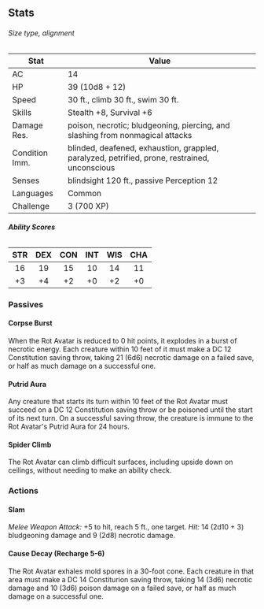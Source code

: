 ## Stats
###### *Size type, alignment*
| Stat           | Value                                                                                         |
| -------------- | --------------------------------------------------------------------------------------------- |
| AC             | 14                                                                                            |
| HP             | 39 (10d8 + 12)                                                                                |
| Speed          | 30 ft., climb 30 ft., swim 30 ft.                                                             |
| Skills         | Stealth +8, Survival +6                                                                       |
| Damage Res.    | poison, necrotic; bludgeoning, piercing, and slashing from nonmagical attacks                 |
| Condition Imm. | blinded, deafened, exhaustion, grappled, paralyzed, petrified, prone, restrained, unconscious |
| Senses         | blindsight 120 ft., passive Perception 12                                                     |
| Languages      | Common                                                                                        |
| Challenge      | 3 (700 XP)                                                                                    |
###### **Ability Scores**
| STR | DEX | CON | INT | WIS | CHA |
|:---:|:---:|:---:|:---:|:---:|:---:|
| 16  | 19  | 15  | 10  | 14  | 11  |
| +3  | +4  | +2  | +0  | +2  | +0  |
### Passives
#### Corpse Burst
When the Rot Avatar is reduced to 0 hit points, it explodes in a burst of necrotic energy. Each creature within 10 feet of it must make a DC 12 Constitution saving throw, taking 21 (6d6) necrotic damage on a failed save, or half as much damage on a successful one.
#### Putrid Aura
Any creature that starts its turn within 10 feet of the Rot Avatar must succeed on a DC 12 Constitution saving throw or be poisoned until the start of its next turn. On a successful saving throw, the creature is immune to the Rot Avatar's Putrid Aura for 24 hours.
#### Spider Climb
The Rot Avatar can climb difficult surfaces, including upside down on ceilings, without needing to make an ability check.
### Actions
#### Slam
_Melee Weapon Attack:_ +5 to hit, reach 5 ft., one target. 
_Hit:_ 14 (2d10 + 3) bludgeoning damage and 9 (2d8) necrotic damage.
#### Cause Decay (Recharge 5-6)
The Rot Avatar exhales mold spores in a 30-foot cone. Each creature in that area must make a DC 14 Constiturion saving throw, taking 14 (3d6) necrotic damage and 10 (3d6) poison damage on a failed save, or half as much damage on a successful one.